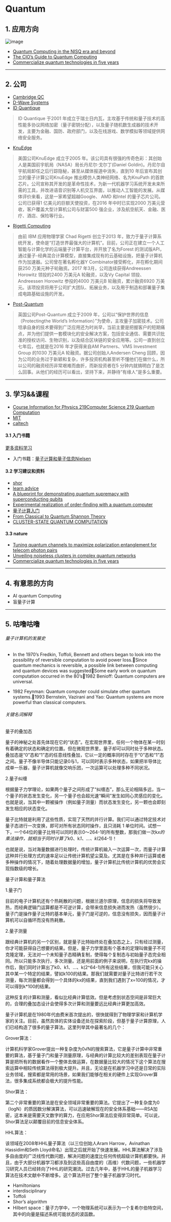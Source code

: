 # Quantum 

## 1. 应用方向
![image](https://blogs.gartner.com/smarterwithgartner/files/2017/11/PR_338248_CIOsGuideToQuantumComputing_Graphics.jpg)
- [Quantum Computing in the NISQ era and beyond](https://arxiv.org/pdf/1801.00862.pdf)
- [The CIO’s Guide to Quantum Computing](https://www.gartner.com/smarterwithgartner/the-cios-guide-to-quantum-computing/)
- [Commercialize quantum technologies in five years](https://www.nature.com/news/commercialize-quantum-technologies-in-five-years-1.21583)

---

## 2. 公司
- [Cambridge QC](https://cambridgequantum.com/)
- [D-Wave Systems](https://www.dwavesys.com/)
- [ID Quantique ](https://www.idquantique.com/)

>ID Quantique 于2001 年成立于瑞士日内瓦，主攻基于传统和量子技术的高性能多协议网络加密（量子密钥分配），以及量子随机数生成器的技术开发，主要为金融、国防、政府部门，以及在线游戏、数学模拟等领域提供网络安全服务。

- [KnuEdge](https://www.knuedge.com/)

> 美国公司KnuEdge 成立于2005 年。该公司具有很强的传奇色彩：其创始人是美国前宇航局（NASA）局长丹尼尔·戈尔丁(Daniel Goldin)。丹尼尔自宇航局卸任之后行踪隐秘，甚至从媒体报道中消失，直到10 年后宣布其创立的量子计算公司KnuEdge 推出模仿人类神经网络、名为KnuPath 的首款芯片。公司宣称其开发的是革命性技术，为新一代机器学习系统开发未来所需的工具，并改进语音识别等人机交互界面，以推动人工智能的发展。从媒体评价来看，这是一家希望超越Google、 AMD 和Intel 的量子芯片公司。公司已获得1 亿美元的巨额天使投资，在2016 年中时已实现2000 万美元营收，客户覆盖大型计算机公司与财富500 强企业，涉及航空航天、金融、医疗、酒店、保险等行业。


- [Rigetti Computing](https://www.rigetti.com/)

> 由前 IBM 应用物理学家 Chad Rigetti 创立于2013 年，致力于量子计算系统开发，使命是“打造世界最强大的计算机”。目前，公司正在建立一个人工智能与计算化学的云端量子计算平台，并开放了名为Forest 的测试版API，通过量子-经典混合计算模型，直接集成现有的云基础设施，把量子计算机作为加速器。公司曾在著名孵化器Y Combinator接受孵化，并在孵化期间获250 万美元种子轮融资。2017 年3月，公司连续获得Andreessen Horowitz 领投的2400 万美元A 轮融资，以及Vy Capital 领投、Andreessen Horowitz 参投的4000 万美元B 轮融资，累计融资6920 万美元。该项投资将用于公司扩大团队、拓展业务，以及用于制造和部署量子集成电路基础设施的开发。


- [Post-Quantum](https://www.post-quantum.com/business-processes/)

> 英国公司Post-Quantum 成立于2009 年，公司以“保护世界的信息（Protectingthe World’s Information）”为使命，主攻量子加密技术。公司坦承自身的技术要得到广泛应用还为时尚早，当前主要是把握客户的短期痛点，并为他们提供一套模块化的安全解决方案，包括安全通信、需要共识批准的授权访问、生物识别，以及结合区块链的安全应用等。公司一直到创立七年后，也就是在2016 年才获得来自AM Partners、VMS Investment Group 的1030 万美元A 轮融资。据公司创始人Andersen Cheng 回顾，因为公司的业务过于新颖和复杂，许多投资机构甚至听不懂他们在做什么，所以公司的融资经历非常艰难而曲折，而新投资者在5 分钟内就搞明白了是怎么回事。从他们的经历可以看出，坚持下来，并静待“有缘人”是多么重要。


---

## 3. 学习&&课程
- [Course Information for Physics 219Computer Science 219 Quantum Computation](http://www.theory.caltech.edu/people/preskill/ph229/)
- [MIT](https://courses.edx.org/courses/course-v1:MITx+8.370.3x+1T2018/courseware/welcome/Introduction_to_8_370_3x/?child=first)
- [caltech](http://www.theory.caltech.edu/~preskill/ph229/#lecture)

#### 3.1 入门书籍
[更多资料学习](https://github.com/cristicmf/Q-learn/tree/master/%E9%87%8F%E5%AD%90%E8%AE%A1%E7%AE%97)

- 入门书籍：[量子计算和量子信息Nielsen](https://github.com/cristicmf/Q-learn/blob/master/%E9%87%8F%E5%AD%90%E8%AE%A1%E7%AE%97/17579%20%E9%87%8F%E5%AD%90%E8%AE%A1%E7%AE%97%E5%92%8C%E9%87%8F%E5%AD%90%E4%BF%A1%E6%81%AF%20%E9%87%8F%E5%AD%90%E8%AE%A1%E7%AE%97%E9%83%A8%E5%88%86%20Nielsen%E7%AD%89%E8%91%97.pdf) 

#### 3.2 学习建议和资料
- [shor](http://www-math.mit.edu/~shor/)
- [learn advice](http://www.mit.edu/~aram/advice/quantum.html)
- [A blueprint for demonstrating quantum supremacy with superconducting qubits](https://arxiv.org/abs/1709.06678)
- [Experimental realization of order-finding with a quantum computer](http://xxx.lanl.gov/abs/quant-ph/0007017)
- [量子计算入门](https://www.ibm.com/developerworks/cn/linux/other/quant/index.html)
- [From Classical to Quantum Shannon
Theory](https://arxiv.org/pdf/1106.1445.pdf)
- [CLUSTER-STATE QUANTUM COMPUTATION](https://arxiv.org/pdf/quant-ph/0504097.pdf)


#### 3.3 nature
- [Tuning quantum channels to maximize polarization entanglement for telecom photon pairs](https://www.nature.com/articles/s41534-018-0107-x)
- [Unveiling noiseless clusters in complex quantum networks](https://www.nature.com/articles/s41534-018-0108-9)
- [Commercialize quantum technologies in five years](https://www.nature.com/news/commercialize-quantum-technologies-in-five-years-1.21583)


---
## 4. 有意思的方向
- AI quantum Computing
- 盲量子计算

---
## 5. 咕噜咕噜
###### 量子计算机的发展史
- In the 1970’s Fredkin, Toffoli, Bennett and others began to look into the possibility of reversible computation to avoid power loss.Since quantum mechanics is reversible, a possible link between computing and quantum devices was suggestedSome early work on quantum computation occurred in the 80’s1982 Benioff: Quantum computers are universal.

- 1982 Feynman: Quantum computer could simulate other quantum systems.1993 Bernstein, Vazirani and Yao: Quantum systems are more powerful than classical computers.


###### 关键名词解释
量子的叠加态

量子的神秘之处首先体现在它的“状态”。在宏观世界里，任何一个物体在某一时刻有着确定的状态和确定的位置。但在微观世界里，量子却可以同时处于多种状态。叠加态是“0”态和“1”态的任意线性叠加，它以一定的概率同时存在于“0”态和“1”态之间。量子不像半导体只能记录0与1，可以同时表示多种状态，如果把半导体比成单一乐器，量子计算机就像交响乐团，一次运算可以处理多种不同状况。

2.量子纠缠

根据量子力学理论，如果两个量子之间形成了“纠缠态”，那么无论相隔多远，当一个量子的状态发生变化，另一个量子也会超光速“瞬间”发生如同心灵感应的变化。也就是说，当其中一颗被操作（例如量子测量）而状态发生变化，另一颗也会即刻发生相应的状态变化。

量子比特就是利用了这些性质，实现了天然的并行计算。我们可以通过特定技术对量子态进行一次变换，即可对所有状态同时操作，且只消耗 1 单位时间。试想一下，一个64位的量子比特可以同时表示0～264-1的所有整数，那我们做一次k*x的乘法操作，就相当于同时计算了k*0、k*1、…、k*(264-1)！

也就是说，当对海量数据进行处理时，传统计算机输入一次运算一次，而量子计算这种并行处理方式的速率足以让传统计算机望尘莫及。尤其是在多种并行运算或者多种操作的情况下，随着处理数据量的增加，量子计算机比传统计算机的优势会实现指数级的增长。

量子计算和量子算法

1.量子门

目前的电子计算机还有个热耗散的问题，根据兰道尔原理，信息的损失将导致发热，而经典逻辑门运算都是不可逆计算，会带来信息损失进而发热（虽然很少）。量子门是操作量子比特的基本单元，量子门是可逆的，信息没有损失，因而量子计算机可以自循环而没有热耗散。

2.量子测量

跟经典计算机的另一个区别，就是量子比特始终处在叠加态之上，只有经过测量，你才可能获得自己想要的结果。但是，量子力学里面有个基本的定理叫做量子不可克隆定理，无法对一个未知量子态精确复制，使得每个复制态与初始量子态完全相同。所以只能多次执行，多次测量。还是用前面的例子来说明，在执行完kx的操作后，我们同时计算出了k0、k1、…、k(2^64-1)所有这些结果，但我可能只关心其中某一个特定的结果，譬如k100的结果。那我们就需要对量子比特进行若干次测量，每次测量都会得到一个具体的kx的结果，直到我们遇到了x=100的情况，才可以得到k*100的结果。

这种反复的计算和测量，看似比经典计算低效。但是考虑到状态空间是非常巨大的，合理的叠加态设计会使得多次计算和测量要远比经典计算更加高效。

量子计算机是在1980年代由费米首次提出的，很快就得到了物理学家和计算机学家的关注。目前，虽然具体的实体设备还处在探索阶段，但基于量子计算原理，人们已经构造了很多的量子算法。这里列举其中最著名的几个：

Grover算法：

计算机科学家Grover提出一种复杂度为0√N的搜索算法，它是量子计算中非常重要的算法，基于量子门和量子测量原理，与经典的计算比较大的差别表现在量子计算是把所有的数据看作一个整体去做运算，在数据量比较大的情况下这个算法在搜索运算中相较传统算法得到极大提升。并且，无论是在机器学习中还是日常的实际业务领域，搜索都是常用的场景，如果我们能够在相关的硬件上实现Grover算法，很多集成系统都会极大的提升性能。

Shor算法：

第二个非常重要的算法是在安全领域非常重要的算法。它提出了一种复杂度为0（logN）的质因数分解演算法，可以迅速破解现在的安全体系基础——RSA加密，这本来是需要天文数字的算力，在应用Shor算法后变得异常简单。可以说，Shor算法足以颠覆目前的信息安全体系。

HHL算法：

该领域在2008年HHL量子算法（以三位创始人Aram Harrow，Avinathan Hassidim和Seth Lloyd命名）出现之后就开始了快速发展。HHL算法解决了涉及多自由度的广泛线性代数问题，解决问题的速度比任何传统超级计算机都要快。并且，由于大部分机器学习都涉及到这些高自由度的（高维）代数问题，一些机器学习研究人员已经转向了HHL的研究潮流。过去几年中，基于HHL的量子机器学习算法在技术文献中不断增多。这个算法开创了整个量子机器学习时代。

- Hamiltonians
- interdisciplinary
- Toffoli
- Shor’s algorithm
- Hilbert space：量子力学中，一个物理系统可以表示为一个复希尔伯特空间，其中的向量是描述系统可能状态的波函数。




